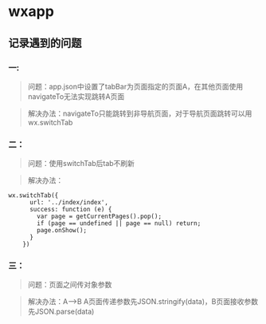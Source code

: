 # wxapp

## 记录遇到的问题
### 一:
> 问题：app.json中设置了tabBar为页面指定的页面A，在其他页面使用navigateTo无法实现跳转A页面

> 解决办法：navigateTo只能跳转到非导航页面，对于导航页面跳转可以用wx.switchTab
### 二：
> 问题：使用switchTab后tab不刷新

> 解决办法：
```
wx.switchTab({  
      url: '../index/index',  
      success: function (e) {  
        var page = getCurrentPages().pop();  
        if (page == undefined || page == null) return;  
        page.onShow();  
      }  
    })
```
### 三：
> 问题：页面之间传对象参数

> 解决办法：A-->B A页面传递参数先JSON.stringify(data)，B页面接收参数先JSON.parse(data)


